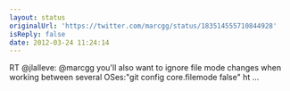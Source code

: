 ```yaml
---
layout: status
originalUrl: 'https://twitter.com/marcgg/status/183514555710844928'
isReply: false
date: 2012-03-24 11:24:14
---
```


RT @jlalleve: @marcgg you'll also want to ignore file mode changes when working between several OSes:"git config core.filemode false" ht ...
